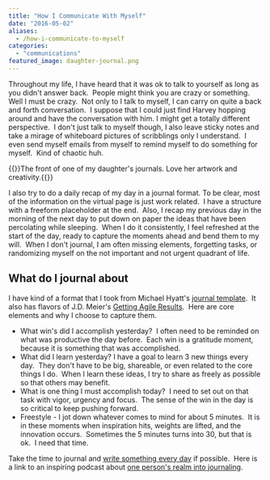 ```yaml
---
title: "How I Communicate With Myself"
date: "2016-05-02"
aliases:
  - /how-i-communicate-to-myself
categories: 
  - "communications"
featured_image: daughter-journal.png
---
```


Throughout my life, I have heard that it was ok to talk to yourself as long as you didn't answer back.  People might think you are crazy or something.  Well I must be crazy.  Not only to I talk to myself, I can carry on quite a back and forth conversation.  I suppose that I could just find Harvey hopping around and have the conversation with him. I might get a totally different perspective.  I don't just talk to myself though, I also leave sticky notes and take a mirage of whiteboard pictures of scribblings only I understand.  I even send myself emails from myself to remind myself to do something for myself.  Kind of chaotic huh.

{{<featuredimage class="inline-feature-image">}}The front of one of my daughter's journals. Love her artwork and creativity.{{</featuredimage>}}


I also try to do a daily recap of my day in a journal format. To be clear, most of the information on the virtual page is just work related.  I have a structure with a freeform placeholder at the end.  Also, I recap my previous day in the morning of the next day to put down on paper the ideas that have been percolating while sleeping.  When I do it consistently, I feel refreshed at the start of the day, ready to capture the moments ahead and bend them to my will.  When I don't journal, I am often missing elements, forgetting tasks, or randomizing myself on the not important and not urgent quadrant of life.

## What do I journal about

I have kind of a format that I took from Michael Hyatt's [journal template](http://michaelhyatt.com/daily-journal-template.html).  It also has flavors of J.D. Meier's [Getting Agile Results](http://gettingresults.com/wiki/Main_Page).  Here are core elements and why I choose to capture them.

- What win's did I accomplish yesterday?  I often need to be reminded on what was productive the day before.  Each win is a gratitude moment, because it is something that was accomplished.
- What did I learn yesterday? I have a goal to learn 3 new things every day.  They don't have to be big, shareable, or even related to the core things I do.  When I learn these ideas, I try to share as freely as possible so that others may benefit.
- What is one thing I must accomplish today?  I need to set out on that task with vigor, urgency and focus.  The sense of the win in the day is so critical to keep pushing forward.
- Freestyle - I jot down whatever comes to mind for about 5 minutes.  It is in these moments when inspiration hits, weights are lifted, and the innovation occurs.  Sometimes the 5 minutes turns into 30, but that is ok.  I need that time.

Take the time to journal and [write something every day](http://sethgodin.typepad.com/) if possible.  Here is a link to an inspiring podcast about [one person's realm into journaling](http://www.goodlifeproject.com/katie-dalebout-guest-riff/?t=radio).
